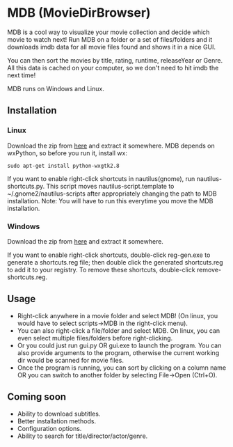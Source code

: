 # MDB (MovieDirBrowser)

MDB is a cool way to visualize your movie collection and decide which movie to
watch next! Run MDB on a folder or a set of files/folders and it downloads imdb 
data for all movie files found and shows it in a nice GUI.

You can then sort the movies by title, rating, runtime, releaseYear or Genre.
All this data is cached on your computer, so we don't need to hit imdb
the next time!

MDB runs on Windows and Linux.

## Installation

### Linux
Download the zip from [here](https://legalosLOTR.github.com/mdb)
and extract it somewhere.
MDB depends on wxPython, so before you run it, install wx:
```
sudo apt-get install python-wxgtk2.8
```

If you want to enable right-click shortcuts in nautilus(gnome), run 
nautilus-shortcuts.py.
This script moves nautilus-script.template to ~/.gnome2/nautilus-scripts
after appropriately changing the path to MDB installation.
Note: You will have to run this everytime you move the MDB installation.

### Windows
Download the zip from [here](https://legalosLOTR.github.com/mdb)
and extract it somewhere.

If you want to enable right-click shortcuts, double-click reg-gen.exe to
generate a shortcuts.reg file; then double click the generated shortcuts.reg to
add it to your registry.
To remove these shortcuts, double-click remove-shortcuts.reg.

## Usage
* Right-click anywhere in a movie folder and select MDB! (On linux, you would
  have to select scripts->MDB in the right-click menu).
* You can also right-click a file/folder and select MDB. On linux, you can even
  select multiple files/folders before right-clicking.
* Or you could just run gui.py OR gui.exe to launch the program. You can also
  provide arguments to the program, otherwise the current working dir would be
  scanned for movie files.
* Once the program is running, you can sort by clicking on a column name OR you
  can switch to another folder by selecting File->Open (Ctrl+O).

## Coming soon
* Ability to download subtitles.
* Better installation methods.
* Configuration options.
* Ability to search for title/director/actor/genre.
